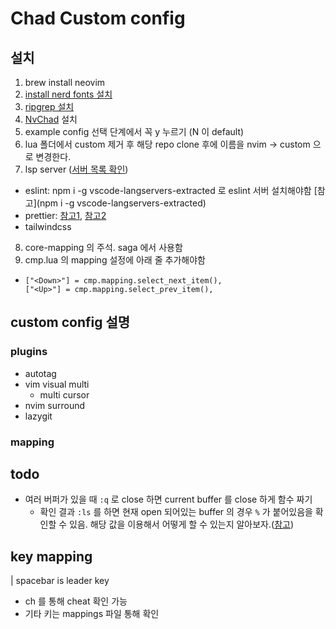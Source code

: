 # Chad Custom config

## 설치

1. brew install neovim
2. [install nerd fonts 설치](https://github.com/ryanoasis/nerd-fonts#option-4-homebrew-fonts)
3. [ripgrep 설치](https://github.com/BurntSushi/ripgrep)
4. [NvChad](https://nvchad.com/docs/quickstart/install) 설치
5. example config 선택 단계에서 꼭 y 누르기 (N 이 default)
6. lua 폴더에서 custom 제거 후 해당 repo clone 후에 이름을 nvim -> custom 으로 변경한다.
7. lsp server ([서버 목록 확인](doc/server_configurations.md))
  - eslint: npm i -g vscode-langservers-extracted 로 eslint 서버 설치해야함 [참고](npm i -g vscode-langservers-extracted)
  - prettier: [참고1](https://github.com/MunifTanjim/prettier.nvim), [참고2](https://github.com/fsouza/prettierd#installation-guide)
  - tailwindcss
8. core-mapping 의 <C-c> 주석. saga 에서 사용함
9. cmp.lua 의 mapping 설정에 아래 줄 추가해야함
  - ```
    ["<Down>"] = cmp.mapping.select_next_item(),
    ["<Up>"] = cmp.mapping.select_prev_item(),
    ```


## custom config 설명

### plugins
- autotag
- vim visual multi
  - multi cursor
- nvim surround
- lazygit


### mapping

## todo
- 여러 버퍼가 있을 때 `:q` 로 close 하면 current buffer 를 close 하게 함수 짜기
  - 확인 결과 `:ls` 를 하면 현재 open 되어있는 buffer 의 경우 `%` 가 붙어있음을 확인할 수 있음. 해당 값을 이용해서 어떻게 할 수 있는지 알아보자.([참고](https://vi.stackexchange.com/a/5485))


## key mapping

| spacebar is leader key

- <leader>ch 를 통해 cheat 확인 가능
- 기타 키는 mappings 파일 통해 확인

